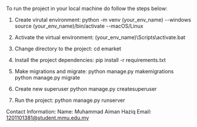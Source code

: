 To run the project in your local machine do follow the steps below:

1. Create virutal environment:
    python -m venv (your_env_name) --windows
    source (your_env_name)/bin/activate --macOS/Linux

2. Activate the virtual environment:
    (your_env_name)\Scripts\activate.bat

3. Change directory to the project:
    cd emarket

4. Install the project dependencies:
    pip install -r requirements.txt

5. Make migrations and migrate:
    python manage.py makemigrations
    python manage.py migrate

6. Create new superuser
    python manage.py createsuperuser

7. Run the project:
    python manage.py runserver

Contact Information:
    Name: Muhammad Aiman Haziq
    Email: 1201101381@student.mmu.edu.my


